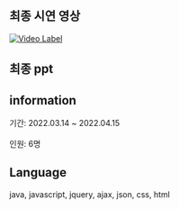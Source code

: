 

## 최종 시연 영상
[![Video Label](http://img.youtube.com/vi/jlEddtRgM8g/0.jpg)](https://youtu.be/jlEddtRgM8g)

## 최종 ppt



## information
기간: 2022.03.14 ~ 2022.04.15<br>  
인원: 6명


## Language
java, javascript, jquery, ajax, json, css, html



